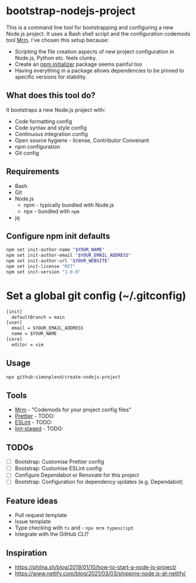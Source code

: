 # bootstrap-nodejs-project

This is a command line tool for bootstrapping and configuring a new Node.js
project. It uses a Bash shell script and the configuration codemods tool
[Mrm](https://mrm.js.org/). I've chosen this setup because:

- Scripting the file creation aspects of new project configuration in Node.js, Python etc. feels clunky.
- Create an [npm initializer](https://docs.npmjs.com/cli/v6/commands/npm-init)
package seems painful too
- Having everything in a package allows dependencies to be pinned to specific
versions for stability.

## What does this tool do?

It bootstraps a new Node.js project with:

- Code formatting config
- Code syntax and style config
- Continuous integration config
- Open source hygiene - license, Contributor Convenant
- npm configuration
- Git config

## Requirements

- Bash
- Git
- Node.js
  - npm - typically bundled with Node.js
  - npx - bundled with `npm`
- jq

## Configure npm init defaults

```sh
npm set init-author-name "$YOUR_NAME"
npm set init-author-email "$YOUR_EMAIL_ADDRESS"
npm set init-author-url "$YOUR_WEBSITE"
npm set init-license "MIT"
npm set init-version "1.0.0"
```

# Set a global git config (~/.gitconfig)

```dosbat
[init]
  defaultBranch = main
[user]
  email = $YOUR_EMAIL_ADDRESS
  name = $YOUR_NAME
[core]
  editor = vim
```

## Usage

```sh
npx github:simonplend/create-nodejs-project
```

## Tools

- [Mrm](https://mrm.js.org/) - "Codemods for your project config files"
- [Prettier](https://prettier.io/) - TODO:
- [ESLint](https://eslint.org/) - TODO:
- [lint-staged](TODO:) - TODO:

## TODOs

- [ ] Bootstrap: Customise Prettier config
- [ ] Bootstrap: Customise ESLint config
- [ ] Configure Dependabot or Renovate for this project
- [ ] Bootstrap: Configuration for dependency updates (e.g. Dependabot)

## Feature ideas

- Pull request template
- Issue template
- Type checking with `ts` and  - `npx mrm typescript`
- Integrate with the GitHub CLI?

## Inspiration

- https://philna.sh/blog/2019/01/10/how-to-start-a-node-js-project/
- https://www.netlify.com/blog/2021/03/03/shipping-node.js-at-netlify/
